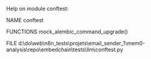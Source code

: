 Help on module conftest:

NAME
    conftest

FUNCTIONS
    mock_alembic_command_upgrade()

FILE
    d:\do\web\n8n_tests\projets\email_sender_1\mem0-analysis\repo\embedchain\tests\llm\conftest.py


